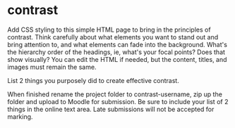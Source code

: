 # contrast
Add CSS styling to this simple HTML page to bring in the principles of contrast. Think carefully about what elements you want to stand out and bring attention to, and what elements can fade into the background. What's the hierarchy order of the headings, ie, what's your focal points? Does that show visually? You can edit the HTML if needed, but the content, titles, and images must remain the same.

List 2 things you purposely did to create effective contrast.

When finished rename the project folder to contrast-username, zip up the folder and upload to Moodle for submission.  Be sure to include your list of 2 things in the online text area. Late submissions will not be accepted for marking.

